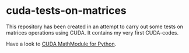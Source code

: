cuda-tests-on-matrices
======================

This repository has been created in an attempt to carry out some tests on matrices operations using CUDA. It contains my very first CUDA-codes.

Have a look to [CUDA MathModule for Python](https://github.com/dubzzz/cuda-mathmodule-for-python).

